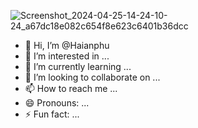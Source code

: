 ![Screenshot_2024-04-25-14-24-10-24_a67dc18e082c654f8e623c6401b36dcc](https://github.com/Haianphu/Haianphu/assets/168366439/de1dca5e-3963-420b-863d-871d84ca2115)
- 👋 Hi, I’m @Haianphu
- 👀 I’m interested in ...
- 🌱 I’m currently learning ...
- 💞️ I’m looking to collaborate on ...
- 📫 How to reach me ...
- 😄 Pronouns: ...
- ⚡ Fun fact: ...

<!---
Haianphu/Haianphu is a ✨ special ✨ repository because its `README.md` (this file) appears on your GitHub profile.
You can click the Preview link to take a look at your changes.
--->
